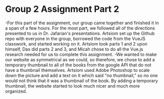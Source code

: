 # Group 2 Assignment Part 2
 
-For this part of the assignment, our group came together and finished it in a span of a few hours. For the most part, we followed all of the directions presented to us in Dr. Jafarian's presentations. Artsiom set up the Github repo with everyone in the group, borrowed the code from the VueJS classwork, and started working on it. Artsiom took parts 1 and 2 upon himself, Dax did parts 2 and 3, and Micah chose to do all the Vue.js research needed for us to complete this assignment. 
-We wanted to make our website as symmetrical as we could, so therefore, we chose to add a temporary thumbnail to all of the books from the google API that do not have a thumbnail themselves. Artsiom used Adobe Photoshop to scale down the picture and add a text on it which said "no thumbnail," so no one would not think that it was a thumbnail of the book.  By adding a temporary thumbnail, the website started to look much nicer and much more organized.